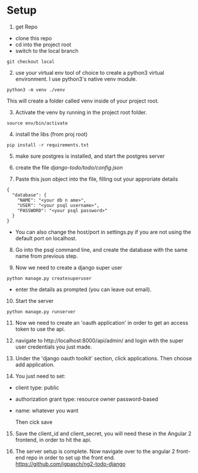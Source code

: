 # Setup
1. get Repo
- clone this repo
- cd into the project root
- switch to the local branch
```
git checkout local
```

2. use your virtual env tool of choice to create a python3 virtual environment. I use python3's native venv module.
```
python3 -m venv ./venv
```

This will create a folder called venv inside of your project root.

3. Activate the venv by running in the project root folder.
```
source env/bin/activate
```

4. install the libs (from proj root)
```
pip install -r requirements.txt
```

5. make sure postgres is installed, and start the postgres server

6. create the file *django-todo/todo/config.json*

7. Paste this json object into the file, filling out your approriate details

```
{
  "database": {
    "NAME": "<your db n ame>",
    "USER": "<your psql username>",
    "PASSWORD": "<your psql password>"
  }
}
```
- You can also change the host/port in settings.py if you are not using the default port on localhost.


8. Go into the psql command line, and create the database with the same name from previous step.

9. Now we need to create a django super user
```
python manage.py createsuperuser
```

- enter the details as prompted (you can leave out email).

10. Start the server
```
python manage.py runserver
```

11. Now we need to create an 'oauth application' in order to get an access token to use the api.

12. navigate to http://localhost:8000/api/admin/ and login with the super user credentials you just made.

13. Under the 'django oauth toolkit' section, click applications. Then choose add application.

14. You just need to set:
- client type: public
- authorization grant type: resource owner password-based
- name: whatever you want

  Then cick save

15. Save the client_id and client_secret, you will need these in the Angular 2 frontend, in order to hit the api.

16. The server setup is complete. Now navigate over to the angular 2 front-end repo in order to set up the front end. https://github.com/jgpasch/ng2-todo-django
